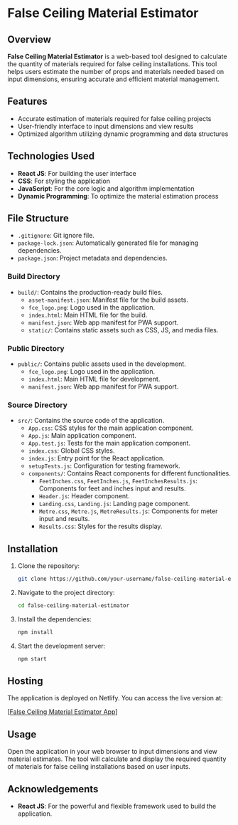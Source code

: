 # False Ceiling Material Estimator

## Overview

**False Ceiling Material Estimator** is a web-based tool designed to calculate the quantity of materials required for false ceiling installations. This tool helps users estimate the number of props and materials needed based on input dimensions, ensuring accurate and efficient material management.

## Features

- Accurate estimation of materials required for false ceiling projects
- User-friendly interface to input dimensions and view results
- Optimized algorithm utilizing dynamic programming and data structures

## Technologies Used

- **React JS**: For building the user interface
- **CSS**: For styling the application
- **JavaScript**: For the core logic and algorithm implementation
- **Dynamic Programming**: To optimize the material estimation process

## File Structure

- `.gitignore`: Git ignore file.
- `package-lock.json`: Automatically generated file for managing dependencies.
- `package.json`: Project metadata and dependencies.
  
### Build Directory

- `build/`: Contains the production-ready build files.
  - `asset-manifest.json`: Manifest file for the build assets.
  - `fce_logo.png`: Logo used in the application.
  - `index.html`: Main HTML file for the build.
  - `manifest.json`: Web app manifest for PWA support.
  - `static/`: Contains static assets such as CSS, JS, and media files.

### Public Directory

- `public/`: Contains public assets used in the development.
  - `fce_logo.png`: Logo used in the application.
  - `index.html`: Main HTML file for development.
  - `manifest.json`: Web app manifest for PWA support.

### Source Directory

- `src/`: Contains the source code of the application.
  - `App.css`: CSS styles for the main application component.
  - `App.js`: Main application component.
  - `App.test.js`: Tests for the main application component.
  - `index.css`: Global CSS styles.
  - `index.js`: Entry point for the React application.
  - `setupTests.js`: Configuration for testing framework.
  - `components/`: Contains React components for different functionalities.
    - `FeetInches.css`, `FeetInches.js`, `FeetInchesResults.js`: Components for feet and inches input and results.
    - `Header.js`: Header component.
    - `Landing.css`, `Landing.js`: Landing page component.
    - `Metre.css`, `Metre.js`, `MetreResults.js`: Components for meter input and results.
    - `Results.css`: Styles for the results display.

## Installation

1. Clone the repository:
    ```bash
    git clone https://github.com/your-username/false-ceiling-material-estimator.git
    ```
2. Navigate to the project directory:
    ```bash
    cd false-ceiling-material-estimator
    ```
3. Install the dependencies:
    ```bash
    npm install
    ```
4. Start the development server:
    ```bash
    npm start
    ```

## Hosting

The application is deployed on Netlify. You can access the live version at:

[[False Ceiling Material Estimator App](https://fcm-estimator.netlify.app/)]

## Usage

Open the application in your web browser to input dimensions and view material estimates. The tool will calculate and display the required quantity of materials for false ceiling installations based on user inputs.

## Acknowledgements

- **React JS**: For the powerful and flexible framework used to build the application.


